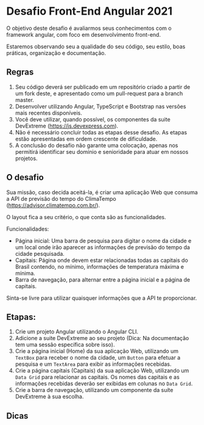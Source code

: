# Desafio Front-End Angular 2021 

O objetivo deste desafio é avaliarmos seus conhecimentos com o framework angular, com foco em desenvolvimento front-end.

Estaremos observando seu a qualidade do seu código, seu estilo, boas práticas, organização e documentação.

## Regras

1. Seu código deverá ser publicado em um repositório criado a partir de um fork deste, e apresentado como um pull-request para a branch master.
2. Desenvolver utilizando Angular, TypeScript e Bootstrap nas versões mais recentes disponíveis.
3. Você deve utilizar, quando possível, os componentes da suite DevExtreme (https://js.devexpress.com).
4. Não é necessário concluir todas as etapas desse desafio. As etapas estão apresentadas em ordem crescente de dificuldade.
5. A conclusão do desafio não garante uma colocação, apenas nos permitirá identificar seu domínio e senioridade para atuar em nossos projetos.

## O desafio

Sua missão, caso decida aceitá-la, é criar uma aplicação Web que consuma a API de previsão do tempo do ClimaTempo (https://advisor.climatempo.com.br/).

O layout fica a seu critério, o que conta são as funcionalidades.

Funcionalidades:

- Página inicial: Uma barra de pesquisa para digitar o nome da cidade e um local onde irão aparecer as informações de previsão do tempo da cidade pesquisada.
- Capitais: Página onde devem estar relacionadas todas as capitais do Brasil contendo, no mínimo, informações de temperatura máxima e mínima.
- Barra de navegação, para alternar entre a página inicial e a página de capitais.

Sinta-se livre para utilizar quaisquer informações que a API te proporcionar.

## Etapas:

1. Crie um projeto Angular utilizando o Angular CLI.
2. Adicione a suite DevExtreme ao seu projeto (Dica: Na documentação tem uma sessão específica sobre isso).
3. Crie a página inicial (Home) da sua aplicação Web, utilizando um `TextBox` para receber o nome da cidade, um `Button` para efetuar a pesquisa e um `TextArea` para exibir as informações recebidas.
4. Crie a página capitais (Capitais) da sua aplicação Web, utilizando um `Data Grid` para relacionar as capitais. Os nomes das capitais e as informações recebidas deverão ser exibidas em colunas no `Data Grid`.
5. Crie a barra de navegação, utilizando um componente da suíte DevExtreme à sua escolha.

## Dicas


